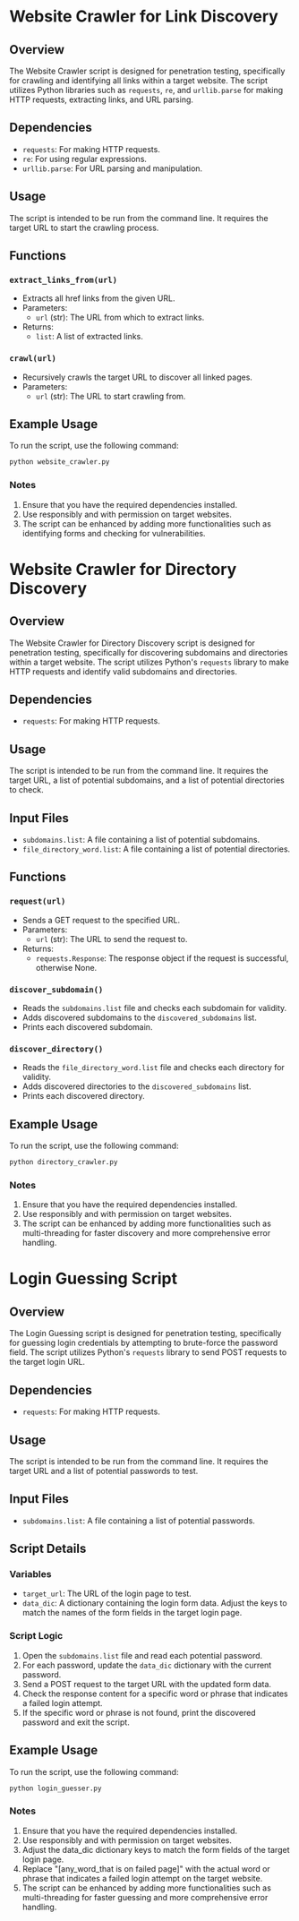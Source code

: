 # Website Crawler for Link Discovery

## Overview

The Website Crawler script is designed for penetration testing, specifically for crawling and identifying all links within a target website. The script utilizes Python libraries such as `requests`, `re`, and `urllib.parse` for making HTTP requests, extracting links, and URL parsing.

## Dependencies

- `requests`: For making HTTP requests.
- `re`: For using regular expressions.
- `urllib.parse`: For URL parsing and manipulation.

## Usage

The script is intended to be run from the command line. It requires the target URL to start the crawling process.

## Functions

### `extract_links_from(url)`

- Extracts all href links from the given URL.
- Parameters:
  - `url` (str): The URL from which to extract links.
- Returns:
  - `list`: A list of extracted links.

### `crawl(url)`

- Recursively crawls the target URL to discover all linked pages.
- Parameters:
  - `url` (str): The URL to start crawling from.

## Example Usage

To run the script, use the following command:

```bash
python website_crawler.py
```

### Notes

1. Ensure that you have the required dependencies installed.
2. Use responsibly and with permission on target websites.
3. The script can be enhanced by adding more functionalities such as identifying forms and checking for vulnerabilities.


# Website Crawler for Directory Discovery

## Overview

The Website Crawler for Directory Discovery script is designed for penetration testing, specifically for discovering subdomains and directories within a target website. The script utilizes Python's `requests` library to make HTTP requests and identify valid subdomains and directories.

## Dependencies

- `requests`: For making HTTP requests.

## Usage

The script is intended to be run from the command line. It requires the target URL, a list of potential subdomains, and a list of potential directories to check.

## Input Files

- `subdomains.list`: A file containing a list of potential subdomains.
- `file_directory_word.list`: A file containing a list of potential directories.

## Functions

### `request(url)`

- Sends a GET request to the specified URL.
- Parameters:
  - `url` (str): The URL to send the request to.
- Returns:
  - `requests.Response`: The response object if the request is successful, otherwise None.

### `discover_subdomain()`

- Reads the `subdomains.list` file and checks each subdomain for validity.
- Adds discovered subdomains to the `discovered_subdomains` list.
- Prints each discovered subdomain.

### `discover_directory()`

- Reads the `file_directory_word.list` file and checks each directory for validity.
- Adds discovered directories to the `discovered_subdomains` list.
- Prints each discovered directory.

## Example Usage

To run the script, use the following command:

```bash
python directory_crawler.py
```

### Notes

1. Ensure that you have the required dependencies installed.
2. Use responsibly and with permission on target websites.
3. The script can be enhanced by adding more functionalities such as multi-threading for faster discovery and more comprehensive error handling.


# Login Guessing Script

## Overview

The Login Guessing script is designed for penetration testing, specifically for guessing login credentials by attempting to brute-force the password field. The script utilizes Python's `requests` library to send POST requests to the target login URL.

## Dependencies

- `requests`: For making HTTP requests.

## Usage

The script is intended to be run from the command line. It requires the target URL and a list of potential passwords to test.

## Input Files

- `subdomains.list`: A file containing a list of potential passwords.

## Script Details

### Variables

- `target_url`: The URL of the login page to test.
- `data_dic`: A dictionary containing the login form data. Adjust the keys to match the names of the form fields in the target login page.

### Script Logic

1. Open the `subdomains.list` file and read each potential password.
2. For each password, update the `data_dic` dictionary with the current password.
3. Send a POST request to the target URL with the updated form data.
4. Check the response content for a specific word or phrase that indicates a failed login attempt.
5. If the specific word or phrase is not found, print the discovered password and exit the script.

## Example Usage

To run the script, use the following command:

```bash
python login_guesser.py
```


### Notes

1. Ensure that you have the required dependencies installed.
2. Use responsibly and with permission on target websites.
3. Adjust the data_dic dictionary keys to match the form fields of the target login page.
4. Replace "[any_word_that is on failed page]" with the actual word or phrase that indicates a failed login attempt on the target website.
5. The script can be enhanced by adding more functionalities such as multi-threading for faster guessing and more comprehensive error handling.
